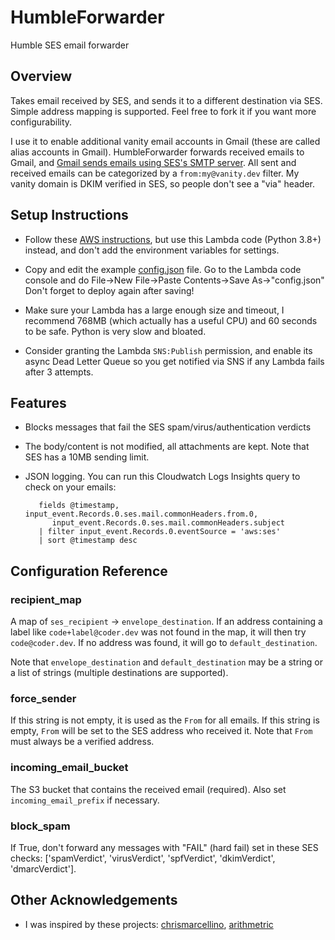# HumbleForwarder

Humble SES email forwarder

## Overview

Takes email received by SES, and sends it to a different destination via SES.
Simple address mapping is supported.  Feel free to fork it if you want more
configurability.

I use it to enable additional vanity email accounts in Gmail (these are called alias accounts in Gmail).
HumbleForwarder forwards received emails to Gmail, and [Gmail sends emails using SES's SMTP server](https://support.google.com/mail/answer/22370?hl=en).  All sent and received emails can be categorized by a `from:my@vanity.dev` filter.  My vanity domain is DKIM verified in SES, so people don't see a "via" header.

## Setup Instructions

* Follow these [AWS instructions](https://aws.amazon.com/blogs/messaging-and-targeting/forward-incoming-email-to-an-external-destination/), but use this Lambda code (Python 3.8+) instead,
  and don't add the environment variables for settings.

* Copy and edit the example [config.json](config.json) file.
  Go to the Lambda code console and do File->New File->Paste Contents->Save As->"config.json"
  Don't forget to deploy again after saving!

* Make sure your Lambda has a large enough size and timeout, I recommend
  768MB (which actually has a useful CPU) and 60 seconds to be safe.  Python is very slow and bloated.

* Consider granting the Lambda `SNS:Publish` permission, and enable its async Dead Letter Queue
  so you get notified via SNS if any Lambda fails after 3 attempts.

## Features

* Blocks messages that fail the SES spam/virus/authentication verdicts

* The body/content is not modified, all attachments are kept.  Note that SES has a 10MB sending limit.

* JSON logging.  You can run this Cloudwatch Logs Insights query to check on your emails:

         fields @timestamp, input_event.Records.0.ses.mail.commonHeaders.from.0,
            input_event.Records.0.ses.mail.commonHeaders.subject
         | filter input_event.Records.0.eventSource = 'aws:ses'
         | sort @timestamp desc

## Configuration Reference

### recipient_map

A map of `ses_recipient` -> `envelope_destination`.
If an address containing a label like `code+label@coder.dev` was not found in
the map, it will then try `code@coder.dev`.
If no address was found, it will go to `default_destination`.

Note that `envelope_destination` and `default_destination` may be a string or a
list of strings (multiple destinations are supported).

### force_sender

If this string is not empty, it is used as the `From` for all emails.
If this string is empty, `From` will be set to the SES address who received it.
Note that `From` must always be a verified address.

### incoming_email_bucket

The S3 bucket that contains the received email (required). Also set `incoming_email_prefix` if necessary.

### block_spam

If True, don't forward any messages with "FAIL" (hard fail) set in these SES checks: ['spamVerdict', 'virusVerdict', 'spfVerdict', 'dkimVerdict', 'dmarcVerdict'].

## Other Acknowledgements

* I was inspired by these projects: [chrismarcellino](https://github.com/chrismarcellino/lambda-ses-email-forwarder/), [arithmetric](https://github.com/arithmetric/aws-lambda-ses-forwarder/issues/119)
